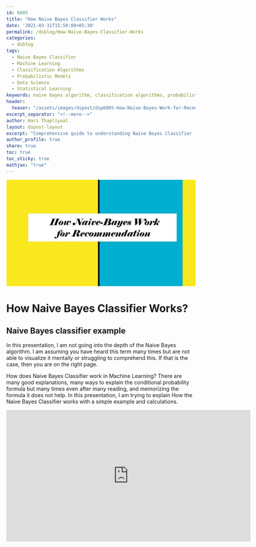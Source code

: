 ```yaml
---
id: 6005    
title: "How Naive Bayes Classifier Works"
date: '2021-03-31T15:50:00+05:30'
permalink: /dsblog/How-Naive-Bayes-Classifier-Works
categories:
  - dsblog
tags:
  - Naive Bayes Classifier
  - Machine Learning
  - Classification Algorithms
  - Probabilistic Models
  - Data Science
  - Statistical Learning
keywords: naive bayes algorithm, classification algorithms, probabilistic classification, machine learning basics, bayes theorem, conditional probability, text classification, spam filtering, sentiment analysis, predictive modeling
header:
  teaser: "/assets/images/dspost/dsp6005-How-Naive-Bayes-Work-for-Recommendation.jpg"
excerpt_separator: "<!--more-->"   
author: Hari Thapliyaal   
layout: dspost-layout   
excerpt: "Comprehensive guide to understanding Naive Bayes Classifier - from basic concepts to practical implementation. Learn how this probabilistic algorithm works for classification tasks and recommendation systems."
author_profile: true   
share: true   
toc: true   
toc_sticky: true 
mathjax: "true"
---
```

![Naive Bayes](/assets/images/dspost/dsp6005-How-Naive-Bayes-Work-for-Recommendation.jpg)   
   
# How Naive Bayes Classifier Works?   
   
## Naive Bayes classifier example    
   
In this presentation, I am not going into the depth of the Naive Bayes algorithm. I am assuming you have heard this term many times but are not able to visualize it mentally or struggling to comprehend this. If that is the case, then you are on the right page.

How does Naive Bayes Classifier work in Machine Learning? There are many good explanations, many ways to explain the conditional probability formula but many times even after many reading, and memorizing the formula it does not help. In this presentation, I am trying to explain How the Naive Bayes Classifier works with a simple example and calculations.

<iframe src="https://docs.google.com/presentation/d/e/2PACX-1vRfH1Ccb_BQpI75hlkDzvUkEz9GZ-sotBNcem1kUZfPlANjvIcEhGqUsiVuloPjcjmrWk356gba3FIt/embed?start=false&loop=false&delayms=3000" frameborder="0" width="650" height="350" allowfullscreen="true" mozallowfullscreen="true" webkitallowfullscreen="true"></iframe>
